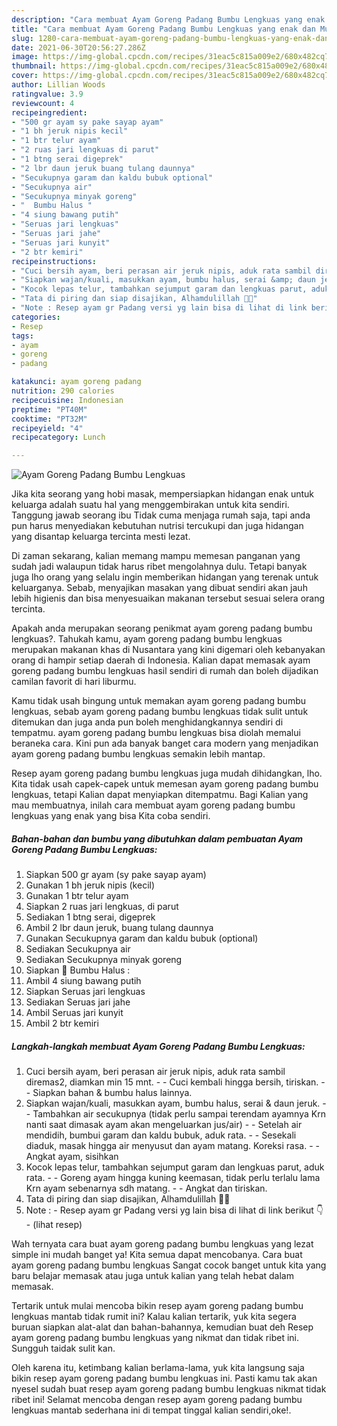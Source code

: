 ```yaml
---
description: "Cara membuat Ayam Goreng Padang Bumbu Lengkuas yang enak dan Mudah Dibuat"
title: "Cara membuat Ayam Goreng Padang Bumbu Lengkuas yang enak dan Mudah Dibuat"
slug: 1280-cara-membuat-ayam-goreng-padang-bumbu-lengkuas-yang-enak-dan-mudah-dibuat
date: 2021-06-30T20:56:27.286Z
image: https://img-global.cpcdn.com/recipes/31eac5c815a009e2/680x482cq70/ayam-goreng-padang-bumbu-lengkuas-foto-resep-utama.jpg
thumbnail: https://img-global.cpcdn.com/recipes/31eac5c815a009e2/680x482cq70/ayam-goreng-padang-bumbu-lengkuas-foto-resep-utama.jpg
cover: https://img-global.cpcdn.com/recipes/31eac5c815a009e2/680x482cq70/ayam-goreng-padang-bumbu-lengkuas-foto-resep-utama.jpg
author: Lillian Woods
ratingvalue: 3.9
reviewcount: 4
recipeingredient:
- "500 gr ayam sy pake sayap ayam"
- "1 bh jeruk nipis kecil"
- "1 btr telur ayam"
- "2 ruas jari lengkuas di parut"
- "1 btng serai digeprek"
- "2 lbr daun jeruk buang tulang daunnya"
- "Secukupnya garam dan kaldu bubuk optional"
- "Secukupnya air"
- "Secukupnya minyak goreng"
- "  Bumbu Halus "
- "4 siung bawang putih"
- "Seruas jari lengkuas"
- "Seruas jari jahe"
- "Seruas jari kunyit"
- "2 btr kemiri"
recipeinstructions:
- "Cuci bersih ayam, beri perasan air jeruk nipis, aduk rata sambil diremas2, diamkan min 15 mnt. - Cuci kembali hingga bersih, tiriskan. - Siapkan bahan &amp; bumbu halus lainnya."
- "Siapkan wajan/kuali, masukkan ayam, bumbu halus, serai &amp; daun jeruk. - Tambahkan air secukupnya (tidak perlu sampai terendam ayamnya Krn nanti saat dimasak ayam akan mengeluarkan jus/air) - Setelah air mendidih, bumbui garam dan kaldu bubuk, aduk rata. - Sesekali diaduk, masak hingga air menyusut dan ayam matang. Koreksi rasa. - Angkat ayam, sisihkan"
- "Kocok lepas telur, tambahkan sejumput garam dan lengkuas parut, aduk rata. - Goreng ayam hingga kuning keemasan, tidak perlu terlalu lama Krn ayam sebenarnya sdh matang.  - Angkat dan tiriskan."
- "Tata di piring dan siap disajikan, Alhamdulillah 🙏😉"
- "Note : Resep ayam gr Padang versi yg lain bisa di lihat di link berikut 👇           (lihat resep)"
categories:
- Resep
tags:
- ayam
- goreng
- padang

katakunci: ayam goreng padang 
nutrition: 290 calories
recipecuisine: Indonesian
preptime: "PT40M"
cooktime: "PT32M"
recipeyield: "4"
recipecategory: Lunch

---
```



![Ayam Goreng Padang Bumbu Lengkuas](https://img-global.cpcdn.com/recipes/31eac5c815a009e2/680x482cq70/ayam-goreng-padang-bumbu-lengkuas-foto-resep-utama.jpg)

Jika kita seorang yang hobi masak, mempersiapkan hidangan enak untuk keluarga adalah suatu hal yang menggembirakan untuk kita sendiri. Tanggung jawab seorang ibu Tidak cuma menjaga rumah saja, tapi anda pun harus menyediakan kebutuhan nutrisi tercukupi dan juga hidangan yang disantap keluarga tercinta mesti lezat.

Di zaman  sekarang, kalian memang mampu memesan panganan yang sudah jadi walaupun tidak harus ribet mengolahnya dulu. Tetapi banyak juga lho orang yang selalu ingin memberikan hidangan yang terenak untuk keluarganya. Sebab, menyajikan masakan yang dibuat sendiri akan jauh lebih higienis dan bisa menyesuaikan makanan tersebut sesuai selera orang tercinta. 



Apakah anda merupakan seorang penikmat ayam goreng padang bumbu lengkuas?. Tahukah kamu, ayam goreng padang bumbu lengkuas merupakan makanan khas di Nusantara yang kini digemari oleh kebanyakan orang di hampir setiap daerah di Indonesia. Kalian dapat memasak ayam goreng padang bumbu lengkuas hasil sendiri di rumah dan boleh dijadikan camilan favorit di hari liburmu.

Kamu tidak usah bingung untuk memakan ayam goreng padang bumbu lengkuas, sebab ayam goreng padang bumbu lengkuas tidak sulit untuk ditemukan dan juga anda pun boleh menghidangkannya sendiri di tempatmu. ayam goreng padang bumbu lengkuas bisa diolah memalui beraneka cara. Kini pun ada banyak banget cara modern yang menjadikan ayam goreng padang bumbu lengkuas semakin lebih mantap.

Resep ayam goreng padang bumbu lengkuas juga mudah dihidangkan, lho. Kita tidak usah capek-capek untuk memesan ayam goreng padang bumbu lengkuas, tetapi Kalian dapat menyiapkan ditempatmu. Bagi Kalian yang mau membuatnya, inilah cara membuat ayam goreng padang bumbu lengkuas yang enak yang bisa Kita coba sendiri.

<!--inarticleads1-->

##### Bahan-bahan dan bumbu yang dibutuhkan dalam pembuatan Ayam Goreng Padang Bumbu Lengkuas:

1. Siapkan 500 gr ayam (sy pake sayap ayam)
1. Gunakan 1 bh jeruk nipis (kecil)
1. Gunakan 1 btr telur ayam
1. Siapkan 2 ruas jari lengkuas, di parut
1. Sediakan 1 btng serai, digeprek
1. Ambil 2 lbr daun jeruk, buang tulang daunnya
1. Gunakan Secukupnya garam dan kaldu bubuk (optional)
1. Sediakan Secukupnya air
1. Sediakan Secukupnya minyak goreng
1. Siapkan  🌠 Bumbu Halus :
1. Ambil 4 siung bawang putih
1. Siapkan Seruas jari lengkuas
1. Sediakan Seruas jari jahe
1. Ambil Seruas jari kunyit
1. Ambil 2 btr kemiri




<!--inarticleads2-->

##### Langkah-langkah membuat Ayam Goreng Padang Bumbu Lengkuas:

1. Cuci bersih ayam, beri perasan air jeruk nipis, aduk rata sambil diremas2, diamkan min 15 mnt. - - Cuci kembali hingga bersih, tiriskan. - - Siapkan bahan &amp; bumbu halus lainnya.
1. Siapkan wajan/kuali, masukkan ayam, bumbu halus, serai &amp; daun jeruk. - - Tambahkan air secukupnya (tidak perlu sampai terendam ayamnya Krn nanti saat dimasak ayam akan mengeluarkan jus/air) - - Setelah air mendidih, bumbui garam dan kaldu bubuk, aduk rata. - - Sesekali diaduk, masak hingga air menyusut dan ayam matang. Koreksi rasa. - - Angkat ayam, sisihkan
1. Kocok lepas telur, tambahkan sejumput garam dan lengkuas parut, aduk rata. - - Goreng ayam hingga kuning keemasan, tidak perlu terlalu lama Krn ayam sebenarnya sdh matang.  - - Angkat dan tiriskan.
1. Tata di piring dan siap disajikan, Alhamdulillah 🙏😉
1. Note : - Resep ayam gr Padang versi yg lain bisa di lihat di link berikut 👇 -           (lihat resep)




Wah ternyata cara buat ayam goreng padang bumbu lengkuas yang lezat simple ini mudah banget ya! Kita semua dapat mencobanya. Cara buat ayam goreng padang bumbu lengkuas Sangat cocok banget untuk kita yang baru belajar memasak atau juga untuk kalian yang telah hebat dalam memasak.

Tertarik untuk mulai mencoba bikin resep ayam goreng padang bumbu lengkuas mantab tidak rumit ini? Kalau kalian tertarik, yuk kita segera buruan siapkan alat-alat dan bahan-bahannya, kemudian buat deh Resep ayam goreng padang bumbu lengkuas yang nikmat dan tidak ribet ini. Sungguh taidak sulit kan. 

Oleh karena itu, ketimbang kalian berlama-lama, yuk kita langsung saja bikin resep ayam goreng padang bumbu lengkuas ini. Pasti kamu tak akan nyesel sudah buat resep ayam goreng padang bumbu lengkuas nikmat tidak ribet ini! Selamat mencoba dengan resep ayam goreng padang bumbu lengkuas mantab sederhana ini di tempat tinggal kalian sendiri,oke!.

